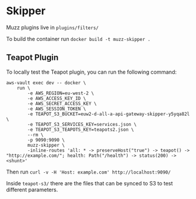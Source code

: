 # Skipper

Muzz plugins live in `plugins/filters/`

To build the container run `docker build -t muzz-skipper .`

## Teapot Plugin

To locally test the Teapot plugin, you can run the following command:

```shell
aws-vault exec dev -- docker \
    run \
        -e AWS_REGION=eu-west-2 \
        -e AWS_ACCESS_KEY_ID \
        -e AWS_SECRET_ACCESS_KEY \
        -e AWS_SESSION_TOKEN \
        -e TEAPOT_S3_BUCKET=euw2-d-all-a-api-gateway-skipper-y5yqa82l \
        -e TEAPOT_S3_SERVICES_KEY=services.json \
        -e TEAPOT_S3_TEAPOTS_KEY=teapots2.json \
        --rm \
        -p 9090:9090 \
        muzz-skipper \
        -inline-routes 'all: * -> preserveHost("true") -> teapot() -> "http://example.com/"; health: Path("/health") -> status(200) -> <shunt>'
```

Then run `curl -v -H 'Host: example.com' http://localhost:9090/`

Inside `teapot-s3/` there are the files that can be synced to S3 to test different parameters.